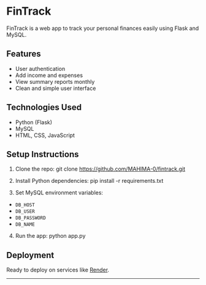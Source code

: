 # FinTrack

FinTrack is a web app to track your personal finances easily using Flask and MySQL.

## Features
- User authentication
- Add income and expenses
- View summary reports monthly
- Clean and simple user interface

## Technologies Used
- Python (Flask)
- MySQL
- HTML, CSS, JavaScript

## Setup Instructions
1. Clone the repo:
git clone https://github.com/MAHIMA-0/fintrack.git

2. Install Python dependencies:
pip install -r requirements.txt

3. Set MySQL environment variables:
- `DB_HOST`
- `DB_USER`
- `DB_PASSWORD`
- `DB_NAME`

4. Run the app:
python app.py

## Deployment
Ready to deploy on services like [Render](https://render.com).

---
